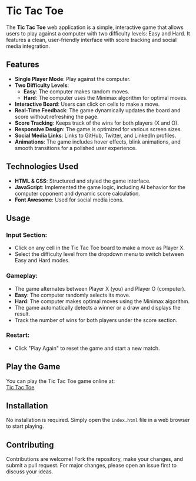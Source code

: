 # Tic Tac Toe

The **Tic Tac Toe** web application is a simple, interactive game that allows users to play against a computer with two difficulty levels: Easy and Hard. It features a clean, user-friendly interface with score tracking and social media integration.

## Features

- **Single Player Mode**: Play against the computer.
- **Two Difficulty Levels**:
  - **Easy**: The computer makes random moves.
  - **Hard**: The computer uses the Minimax algorithm for optimal moves.
- **Interactive Board**: Users can click on cells to make a move.
- **Real-Time Feedback**: The game dynamically updates the board and score without refreshing the page.
- **Score Tracking**: Keeps track of the wins for both players (X and O).
- **Responsive Design**: The game is optimized for various screen sizes.
- **Social Media Links**: Links to GitHub, Twitter, and LinkedIn profiles.
- **Animations**: The game includes hover effects, blink animations, and smooth transitions for a polished user experience.

## Technologies Used

- **HTML & CSS**: Structured and styled the game interface.
- **JavaScript**: Implemented the game logic, including AI behavior for the computer opponent and dynamic score calculation.
- **Font Awesome**: Used for social media icons.

## Usage

### Input Section:
- Click on any cell in the Tic Tac Toe board to make a move as Player X.
- Select the difficulty level from the dropdown menu to switch between Easy and Hard modes.

### Gameplay:
- The game alternates between Player X (you) and Player O (computer).
- **Easy**: The computer randomly selects its move.
- **Hard**: The computer makes optimal moves using the Minimax algorithm.
- The game automatically detects a winner or a draw and displays the result.
- Track the number of wins for both players under the score section.

### Restart:
- Click "Play Again" to reset the game and start a new match.

## Play the Game

You can play the Tic Tac Toe game online at:  
[Tic Tac Toe](https://tic-tac-toe.monowar.me/)

## Installation

No installation is required. Simply open the `index.html` file in a web browser to start playing.

## Contributing

Contributions are welcome! Fork the repository, make your changes, and submit a pull request. For major changes, please open an issue first to discuss your ideas.
